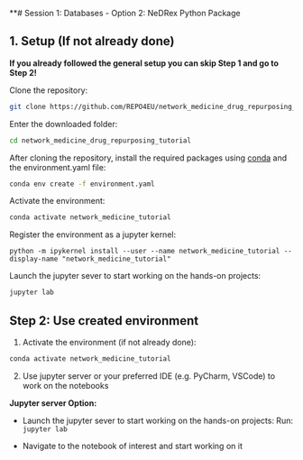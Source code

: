 **# Session 1: Databases - Option 2: NeDRex Python Package

## 1. Setup (If not already done)
**If you already followed the general setup you can skip Step 1 and go to Step 2!**

Clone the repository:
```bash  
git clone https://github.com/REPO4EU/network_medicine_drug_repurposing_tutorial.git
```

Enter the downloaded folder:
```bash  
cd network_medicine_drug_repurposing_tutorial
```

After cloning the repository, install the required packages using [conda](https://docs.conda.io/projects/conda/en/latest/user-guide/install/index.html) and the environment.yaml file: 
```bash  
conda env create -f environment.yaml
```

Activate the environment:
```bash  
conda activate network_medicine_tutorial
```

Register the environment as a jupyter kernel:

```
python -m ipykernel install --user --name network_medicine_tutorial --display-name "network_medicine_tutorial"
```

Launch the jupyter sever to start working on the hands-on projects:

```bash  
jupyter lab
```

## Step 2: Use created environment

1. Activate the environment (if not already done):

```bash  
conda activate network_medicine_tutorial
```

2. Use jupyter server or your preferred IDE (e.g. PyCharm, VSCode) to work on the notebooks


**Jupyter server Option:** 

- Launch the jupyter sever to start working on the hands-on projects: Run: `jupyter lab`

- Navigate to the notebook of interest and start working on it